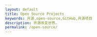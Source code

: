 ```yaml
---
layout: default
title: Open Source Projects
keywords: 开源,open-source,GitHub,开源项目
description: 开源改变世界。
permalink: /open-source/
---
```


